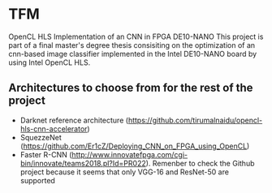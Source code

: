 # TFM
OpenCL HLS Implementation of an CNN in FPGA DE10-NANO
This project is part of a final master's degree thesis consisiting on the optimization of an cnn-based image classifier implemented in the Intel DE10-NANO
board by using Intel OpenCL HLS.

## Architectures to choose from for the rest of the project
  - Darknet reference architecture (https://github.com/tirumalnaidu/opencl-hls-cnn-accelerator)
  - SquezzeNet (https://github.com/Er1cZ/Deploying_CNN_on_FPGA_using_OpenCL)
  - Faster R-CNN (http://www.innovatefpga.com/cgi-bin/innovate/teams2018.pl?Id=PR022). Remenber to check the Github project because it seems that only 
    VGG-16 and ResNet-50 are supported
